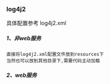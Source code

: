 
###  log4j2


具体配置参考 log4j2.xml

##### 1、非web服务
```
直接将log4j2.xml配置文件放到resources下
当然也可以放到其他目录下,需要代码主动加载

```

##### 2、web服务
```


```